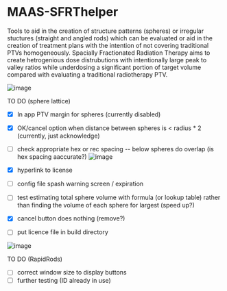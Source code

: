 # MAAS-SFRThelper
Tools to aid in the creation of structure patterns (spheres) or irregular stuctures (straight and angled rods) which can be evaluated or aid in the creation of treatment plans with the intention of not covering traditional PTVs homogeneously.  Spacially Fractionated Radiation Therapy aims to create hetrogenious dose distrubutions with intentionally large peak to valley ratios while underdosing a significant portion of target volume compared with evaluating a traditional radiotherapy PTV.

![image](https://user-images.githubusercontent.com/78000769/208208126-4f09074f-26c7-480d-b6c4-e39e48f5a51d.png)

TO DO (sphere lattice)
- [x] In app PTV margin for spheres (currently disabled)
- [x] OK/cancel option when distance between spheres is < radius * 2 (currently, just acknowledge) 
- [ ] check appropriate hex or rec spacing -- below spheres do overlap (is hex spacing aaccurate?)
![image](https://user-images.githubusercontent.com/78000769/208203204-f994c36a-5f87-457b-b798-429d7170fa16.png)
- [x] hyperlink to license
- [ ] config file spash warning screen / expiration
- [ ] test estimating total sphere volume with formula (or lookup table) rather than finding the volume of each sphere for largest (speed up?)
- [x] cancel button does nothing (remove?)
- [ ] put licence file in build directory


![image](https://user-images.githubusercontent.com/78000769/208208510-55806c56-9353-43d2-ad0c-a4ed6652ab57.png)

TO DO (RapidRods)
- [ ] correct window size to display buttons
- [ ] further testing (ID already in use)
